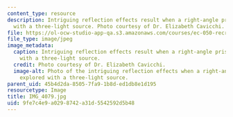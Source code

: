 ```yaml
---
content_type: resource
description: Intriguing reflection effects result when a right-angle prism is explored
  with a three-light source. Photo courtesy of Dr. Elizabeth Cavicchi.
file: https://ol-ocw-studio-app-qa.s3.amazonaws.com/courses/ec-050-recreate-experiments-from-history-inform-the-future-from-the-past-galileo-january-iap-2010/9fe7c4e9a0298742a31d5542592d5b48_IMG_4079.jpg
file_type: image/jpeg
image_metadata:
  caption: Intriguing reflection effects result when a right-angle prism is explored
    with a three-light source.
  credit: Photo courtesy of Dr. Elizabeth Cavicchi.
  image-alt: Photo of the intriguing reflection effects when a right-angle prism is
    explored with a three-light source.
parent_uid: 45b4d2da-8505-7fa9-1b8d-ed1db8e1d195
resourcetype: Image
title: IMG_4079.jpg
uid: 9fe7c4e9-a029-8742-a31d-5542592d5b48
---
```

